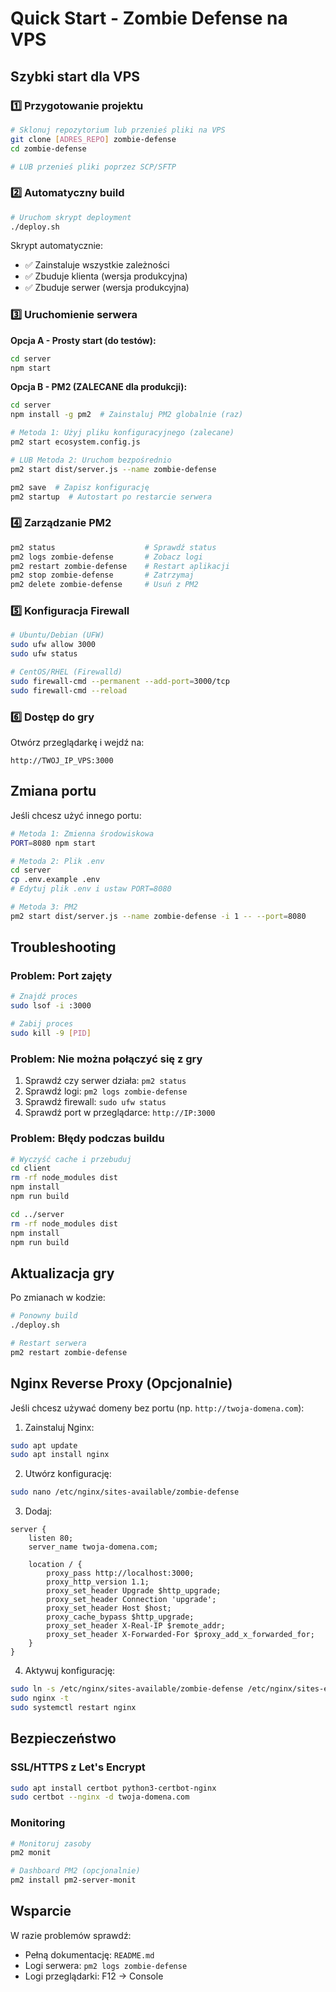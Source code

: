 # Quick Start - Zombie Defense na VPS

## Szybki start dla VPS

### 1️⃣ Przygotowanie projektu
```bash
# Sklonuj repozytorium lub przenieś pliki na VPS
git clone [ADRES_REPO] zombie-defense
cd zombie-defense

# LUB przenieś pliki poprzez SCP/SFTP
```

### 2️⃣ Automatyczny build
```bash
# Uruchom skrypt deployment
./deploy.sh
```

Skrypt automatycznie:
- ✅ Zainstaluje wszystkie zależności
- ✅ Zbuduje klienta (wersja produkcyjna)
- ✅ Zbuduje serwer (wersja produkcyjna)

### 3️⃣ Uruchomienie serwera

**Opcja A - Prosty start (do testów):**
```bash
cd server
npm start
```

**Opcja B - PM2 (ZALECANE dla produkcji):**
```bash
cd server
npm install -g pm2  # Zainstaluj PM2 globalnie (raz)

# Metoda 1: Użyj pliku konfiguracyjnego (zalecane)
pm2 start ecosystem.config.js

# LUB Metoda 2: Uruchom bezpośrednio
pm2 start dist/server.js --name zombie-defense

pm2 save  # Zapisz konfigurację
pm2 startup  # Autostart po restarcie serwera
```

### 4️⃣ Zarządzanie PM2
```bash
pm2 status                    # Sprawdź status
pm2 logs zombie-defense       # Zobacz logi
pm2 restart zombie-defense    # Restart aplikacji
pm2 stop zombie-defense       # Zatrzymaj
pm2 delete zombie-defense     # Usuń z PM2
```

### 5️⃣ Konfiguracja Firewall
```bash
# Ubuntu/Debian (UFW)
sudo ufw allow 3000
sudo ufw status

# CentOS/RHEL (Firewalld)
sudo firewall-cmd --permanent --add-port=3000/tcp
sudo firewall-cmd --reload
```

### 6️⃣ Dostęp do gry
Otwórz przeglądarkę i wejdź na:
```
http://TWOJ_IP_VPS:3000
```

## Zmiana portu

Jeśli chcesz użyć innego portu:

```bash
# Metoda 1: Zmienna środowiskowa
PORT=8080 npm start

# Metoda 2: Plik .env
cd server
cp .env.example .env
# Edytuj plik .env i ustaw PORT=8080

# Metoda 3: PM2
pm2 start dist/server.js --name zombie-defense -i 1 -- --port=8080
```

## Troubleshooting

### Problem: Port zajęty
```bash
# Znajdź proces
sudo lsof -i :3000

# Zabij proces
sudo kill -9 [PID]
```

### Problem: Nie można połączyć się z gry
1. Sprawdź czy serwer działa: `pm2 status`
2. Sprawdź logi: `pm2 logs zombie-defense`
3. Sprawdź firewall: `sudo ufw status`
4. Sprawdź port w przeglądarce: `http://IP:3000`

### Problem: Błędy podczas buildu
```bash
# Wyczyść cache i przebuduj
cd client
rm -rf node_modules dist
npm install
npm run build

cd ../server
rm -rf node_modules dist
npm install
npm run build
```

## Aktualizacja gry

Po zmianach w kodzie:
```bash
# Ponowny build
./deploy.sh

# Restart serwera
pm2 restart zombie-defense
```

## Nginx Reverse Proxy (Opcjonalnie)

Jeśli chcesz używać domeny bez portu (np. `http://twoja-domena.com`):

1. Zainstaluj Nginx:
```bash
sudo apt update
sudo apt install nginx
```

2. Utwórz konfigurację:
```bash
sudo nano /etc/nginx/sites-available/zombie-defense
```

3. Dodaj:
```nginx
server {
    listen 80;
    server_name twoja-domena.com;

    location / {
        proxy_pass http://localhost:3000;
        proxy_http_version 1.1;
        proxy_set_header Upgrade $http_upgrade;
        proxy_set_header Connection 'upgrade';
        proxy_set_header Host $host;
        proxy_cache_bypass $http_upgrade;
        proxy_set_header X-Real-IP $remote_addr;
        proxy_set_header X-Forwarded-For $proxy_add_x_forwarded_for;
    }
}
```

4. Aktywuj konfigurację:
```bash
sudo ln -s /etc/nginx/sites-available/zombie-defense /etc/nginx/sites-enabled/
sudo nginx -t
sudo systemctl restart nginx
```

## Bezpieczeństwo

### SSL/HTTPS z Let's Encrypt
```bash
sudo apt install certbot python3-certbot-nginx
sudo certbot --nginx -d twoja-domena.com
```

### Monitoring
```bash
# Monitoruj zasoby
pm2 monit

# Dashboard PM2 (opcjonalnie)
pm2 install pm2-server-monit
```

## Wsparcie

W razie problemów sprawdź:
- Pełną dokumentację: `README.md`
- Logi serwera: `pm2 logs zombie-defense`
- Logi przeglądarki: F12 → Console